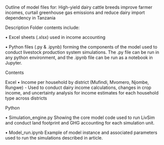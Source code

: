 Outline of model files for: High-yield dairy cattle breeds improve farmer incomes, curtail greenhouse gas emissions and reduce dairy import dependency in Tanzania 

Description
Folder contents include:

•	Excel sheets (.xlsx) used in income accounting

•	Python files (.py & .ipynb) forming the components of the model used to conduct livestock production system simulations. 
The .py file can be run in any python environment, and the .ipynb file can be run as a notebook in Jupyter.

Contents

Excel
•	Income per household by district (Mufindi, Mvomero, Njombe, Rungwe)
	- Used to conduct dairy income calculations, changes in crop income, and uncertainty analysis for income estimates for each household type across districts

Python

•	Simulation_engine.py
Showing the core model code used to run LivSim and conduct land footprint and GHG accounting for each simulation unit.

•	Model_run.ipynb
Example of model instance and associated parameters used to run the simulations described in article.




